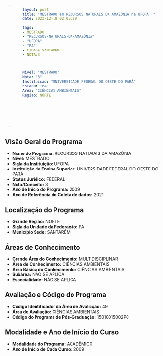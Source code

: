 ```yaml
---
        layout: post
        title: "MESTRADO em RECURSOS NATURAIS DA AMAZÔNIA na UFOPA  "
        date: 2023-12-18 02:05:29
     
        tags:
        - MESTRADO
        - "RECURSOS-NATURAIS-DA-AMAZÔNIA"
        - "UFOPA"
        - "PA"
        - CIDADE:SANTARÉM
        - NOTA:3
        
       

        Nivel: "MESTRADO"
        Nota: "3"
        Instituicao: "UNIVERSIDADE FEDERAL DO OESTE DO PARÁ"
        Estado: "PA"
        Area: "CIÊNCIAS AMBIENTAIS"
        Regiao: NORTE
        
        
        
        
        
        
---
```

## Visão Geral do Programa
- **Nome do Programa:** RECURSOS NATURAIS DA AMAZÔNIA
- **Nível:** MESTRADO
- **Sigla da Instituição:** UFOPA
- **Instituição de Ensino Superior:** UNIVERSIDADE FEDERAL DO OESTE DO PARÁ
- **Status Jurídico:** FEDERAL
- **Nota/Conceito:** 3
- **Ano de Início do Programa:** 2009
- **Ano de Referência do Coleta de dados:** 2021

## Localização do Programa
- **Grande Região:** NORTE
- **Sigla da Unidade da Federação:** PA
- **Município Sede:** SANTARÉM

## Áreas de Conhecimento
- **Grande Área do Conhecimento:** MULTIDISCIPLINAR
- **Área de Conhecimento:** CIÊNCIAS AMBIENTAIS
- **Área Básica do Conhecimento:** CIÊNCIAS AMBIENTAIS
- **Subárea:** NÃO SE APLICA
- **Especialidade:** NÃO SE APLICA

## Avaliação e Código do Programa
- **Código Identificador da Área de Avaliação:** 49
- **Área de Avaliação:** CIÊNCIAS AMBIENTAIS
- **Código do Programa de Pós-Graduação:** 15010015002P0


## Modalidade e Ano de Início do Curso
- **Modalidade do Programa:** ACADÊMICO
- **Ano de Início de Cada Curso:** 2009
